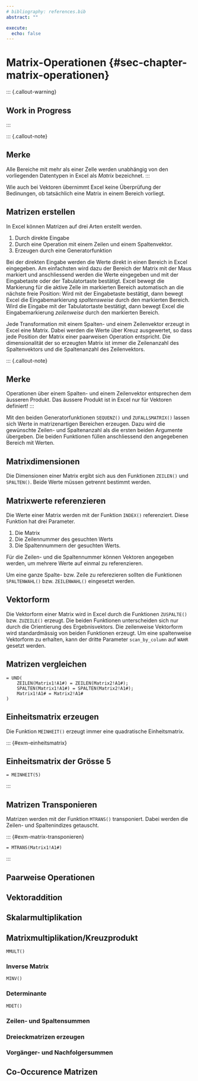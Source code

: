 ```yaml
---
# bibliography: references.bib
abstract: ""

execute: 
  echo: false
---
```


# Matrix-Operationen {#sec-chapter-matrix-operationen}

::: {.callout-warning}
## Work in Progress
:::

::: {.callout-note}
## Merke
Alle Bereiche mit mehr als einer Zelle werden unabhängig von den vorliegenden Datentypen in Excel als *Matrix* bezeichnet. 
:::

Wie auch bei Vektoren übernimmt Excel keine Überprüfung der Bedinungen, ob tatsächlich eine Matrix in einem Bereich vorliegt.

## Matrizen erstellen

In Excel können Matrizen auf drei Arten erstellt werden.

1. Durch direkte Eingabe
2. Durch eine Operation mit einem Zeilen und einem Spaltenvektor.
3. Erzeugen durch eine Generatorfunktion

Bei der direkten Eingabe werden die Werte direkt in einen Bereich in Excel eingegeben. Am einfachsten wird dazu der Bereich der Matrix mit der Maus markiert und anschliessend werden die Werte eingegeben und mit der Eingabetaste oder der Tabulatortaste bestätigt. Excel bewegt die Markierung für die aktive Zelle im markierten Bereich automatisch an die nächste freie Position: Wird mit der Eingabetaste bestätigt, dann bewegt Excel die Eingabemarkierung *spaltensweise* durch den markierten Bereich. Wird die Eingabe mit der Tabulatortaste bestätigt, dann bewegt Excel die Eingabemarkierung *zeilenweise* durch den markierten Bereich.

Jede Transformation mit einem Spalten- und einem Zeilenvektor erzeugt in Excel eine Matrix. Dabei werden die Werte über Kreuz ausgewertet, so dass jede Position der Matrix einer paarweisen Operation entspricht. Die dimensionalität der so erzeugten Matrix ist immer die Zeilenanzahl des Spaltenvektors und die Spaltenanzahl des Zeilenvektors. 

::: {.callout-note}
## Merke

Operationen über einem Spalten- und einem Zeilenvektor entsprechen dem äusseren Produkt. Das äussere Produkt ist in Excel nur für Vektoren definiert!
:::

Mit den beiden Generatorfunktionen `SEQUENZ()` und `ZUFALLSMATRIX()` lassen sich Werte in matrizenartigen Bereichen erzeugen. Dazu wird die gewünschte Zeilen- und Spaltenanzahl als die ersten beiden Argumente übergeben. Die beiden Funktionen füllen anschliessend den angegebenen Bereich mit Werten.

## Matrixdimensionen

Die Dimensionen einer Matrix ergibt sich aus den Funktionen `ZEILEN()` und `SPALTEN()`. Beide Werte müssen getrennt bestimmt werden. 

## Matrixwerte referenzieren

Die Werte einer Matrix werden mit der Funktion `INDEX()` referenziert. Diese Funktion hat drei Parameter. 

1. Die Matrix
2. Die Zeilennummer des gesuchten Werts
3. Die Spaltennummern der gesuchten Werts. 

Für die Zeilen- und die Spaltennummer können Vektoren angegeben werden, um mehrere Werte auf einmal zu referenzieren.

Um eine ganze Spalte- bzw. Zeile zu referezieren sollten die Funktionen `SPALTENWAHL()` bzw. `ZEILENWAHL()` eingesetzt werden.

## Vektorform

Die Vektorform einer Matrix wird in Excel durch die Funktionen `ZUSPALTE()` bzw. `ZUZEILE()` erzeugt. Die beiden Funktionen unterscheiden sich nur durch die Orientierung des Ergebnisvektors. Die zeilenweise Vektorform wird standardmässig von beiden Funktionen erzeugt. Um eine spaltenweise Vektorform zu erhalten, kann der dritte Parameter `scan_by_column` auf `WAHR` gesetzt werden. 

## Matrizen vergleichen

```
= UND(
    ZEILEN(Matrix1!A1#) = ZEILEN(Matrix2!A1#); 
    SPALTEN(Matrix1!A1#) = SPALTEN(Matrix2!A1#); 
    Matrix1!A1# = Matrix2!A1#
)
```

## Einheitsmatrix erzeugen

Die Funktion `MEINHEIT()` erzeugt immer eine quadratische Einheitsmatrix. 

::: {#exm-einheitsmatrix}
## Einheitsmatrix der Grösse 5
```
= MEINHEIT(5)
```
:::

## Matrizen Transponieren

Matrizen werden mit der Funktion `MTRANS()` transponiert. Dabei werden die Zeilen- und Spaltenindizes getauscht. 

::: {#exm-matrix-transponieren}
```
= MTRANS(Matrix1!A1#)
```
:::

## Paarweise Operationen

## Vektoraddition

## Skalarmultiplikation

## Matrixmultiplikation/Kreuzprodukt

`MMULT()`

### Inverse Matrix

`MINV()`

### Determinante

`MDET()`

### Zeilen- und Spaltensummen

### Dreieckmatrizen erzeugen

### Vorgänger- und Nachfolgersummen

## Co-Occurence Matrizen
